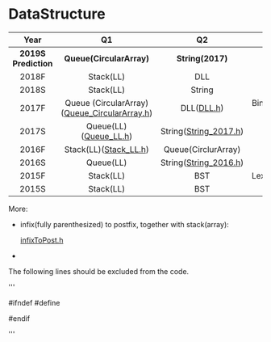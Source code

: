 # DataStructure
|         Year         |                              Q1                              |                     Q2                      |                    Q3                    |
| :------------------: | :----------------------------------------------------------: | :-----------------------------------------: | :--------------------------------------: |
| **2019S Prediction** |                   **Queue(CircularArray)**                   |              **String(2017)**               |                 **BST**                  |
|        2018F         |                          Stack(LL)                           |                     DLL                     |                   BST                    |
|        2018S         |                          Stack(LL)                           |                   String                    |                   BST                    |
|        2017F         | Queue (CircularArray) ([Queue_CircularArray.h](Code/Queue_CircularArray.hpp)) |          DLL([DLL.h](Code/DLL.h))           | Binary Search Tree ([BST.h](Code/BST.h)) |
|        2017S         |           Queue(LL)([Queue_LL.h](Code/Queue_LL.h))           | String([String_2017.h](Code/String_2017.h)) |                   BST                    |
|        2016F         |           Stack(LL)([Stack_LL.h](Code/Stack_LL.h))           |             Queue(CirclurArray)             |                   BST                    |
|        2016S         |                          Queue(LL)                           | String([String_2016.h](Code/String_2016.h)) |                   BST                    |
|        2015F         |                          Stack(LL)                           |                     BST                     |   Lexicon([Lexicon.h](Code/Lexicon.h))   |
|        2015S         |                          Stack(LL)                           |                     BST                     |                 Lexicon                  |

More:

- infix(fully parenthesized) to postfix, together with stack(array):

  [infixToPost.h](Code/InfixToPost.h)
  
- 
The following lines should be excluded from the code.

'''

#ifndef 
#define 

#endif

'''

